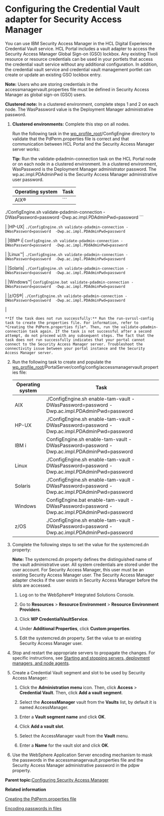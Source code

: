 # Configuring the Credential Vault adapter for Security Access Manager 

You can use IBM Security Access Manager in the HCL Digital Experience Credential Vault service. HCL Portal includes a vault adapter to access the Security Access Manager Global Sign-on \(GSO\) lockbox. Any existing Tivoli resource or resource credentials can be used in your portlets that access the credential vault service without any additional configuration. In addition, the credential vault service and credential vault management portlet can create or update an existing GSO lockbox entry.

**Note:** Users who are storing credentials in the accessmanagervault.properties file must be defined in Security Access Manager as global sign-on \(GSO\) users.

**Clustered note:** In a clustered environment, complete steps 1 and 2 on each node. The WasPassword value is the Deployment Manager administrative password.

1.  **Clustered environments:** Complete this step on all nodes.

    Run the following task in the [wp\_profile\_root](../reference/wpsdirstr.md#wp_profile_root)/ConfigEngine directory to validate that the PdPerm.properties file is correct and that communication between HCL Portal and the Security Access Manager server works:

    **Tip:** Run the validate-pdadmin-connection task on the HCL Portal node or on each node in a clustered environment. In a clustered environment, WasPassword is the Deployment Manager administrator password. The wp.ac.impl.PDAdminPwd is the Security Access Manager administrative user password.

    |Operating system|Task|
    |----------------|----|
    |AIX®|    ```
./ConfigEngine.sh validate-pdadmin-connection -DWasPassword=password 
                                              -Dwp.ac.impl.PDAdminPwd=password
    ```

|
    |HP-UX|    ```
./ConfigEngine.sh validate-pdadmin-connection -DWasPassword=password 
                                              -Dwp.ac.impl.PDAdminPwd=password
    ```

|
    |IBM® i|    ```
ConfigEngine.sh validate-pdadmin-connection -DWasPassword=password 
                                            -Dwp.ac.impl.PDdAdminPwd=password
    ```

|
    |Linux™|    ```
./ConfigEngine.sh validate-pdadmin-connection -DWasPassword=password 
                                              -Dwp.ac.impl.PDAdminPwd=password
    ```

|
    |Solaris|    ```
./ConfigEngine.sh validate-pdadmin-connection -DWasPassword=password 
                                              -Dwp.ac.impl.PDAdminPwd=password
    ```

|
    |Windows™|    ```
ConfigEngine.bat validate-pdadmin-connection -DWasPassword=password 
                                             -Dwp.ac.impl.PDAdminPwd=password
    ```

|
    |z/OS®|    ```
./ConfigEngine.sh validate-pdadmin-connection -DWasPassword=password 
                                              -Dwp.ac.impl.PDAdminPwd=password
    ```

|

    **If the task does not run successfully:** Run the run-svrssl-config task to create the properties file. For information, refer to *Creating the PdPerm.properties file*. Then, run the validate-pdadmin-connection task again. If the task is not successful after a second attempt, do not proceed with any subsequent steps. The fact that the task does not run successfully indicates that your portal cannot connect to the Security Access Manager server. Troubleshoot the connectivity issue between your portal instance and the Security Access Manager server.

2.  Run the following task to create and populate the [wp\_profile\_root](../reference/wpsdirstr.md#wp_profile_root)/PortalServer/config/config/accessmanagervault.properties file:

    |Operating system|Task|
    |----------------|----|
    |AIX|./ConfigEngine.sh enable-tam-vault -DWasPassword=password -Dwp.ac.impl.PDAdminPwd=password|
    |HP-UX|./ConfigEngine.sh enable-tam-vault -DWasPassword=password -Dwp.ac.impl.PDAdminPwd=password|
    |IBM i|ConfigEngine.sh enable-tam-vault -DWasPassword=password -Dwp.ac.impl.PDAdminPwd=password|
    |Linux|./ConfigEngine.sh enable-tam-vault -DWasPassword=password -Dwp.ac.impl.PDAdminPwd=password|
    |Solaris|./ConfigEngine.sh enable-tam-vault -DWasPassword=password -Dwp.ac.impl.PDAdminPwd=password|
    |Windows|ConfigEngine.bat enable-tam-vault -DWasPassword=password -Dwp.ac.impl.PDAdminPwd=password|
    |z/OS|./ConfigEngine.sh enable-tam-vault -DWasPassword=password -Dwp.ac.impl.PDAdminPwd=password|

3.  Complete the following steps to set the value for the systemcred.dn property:

    **Note:** The systemcred.dn property defines the distinguished name of the vault administrative user. All system credentials are stored under the user account. For Security Access Manager, this user must be an existing Security Access Manager user. The Security Access Manager adapter checks if the user exists in Security Access Manager before the slots are accessed.

    1.  Log on to the WebSphere® Integrated Solutions Console.

    2.  Go to **Resources** \> **Resource Environment** \> **Resource Environment Providers**.

    3.  Click **WP CredentialVaultService**.

    4.  Under **Additional Properties**, click **Custom properties**.

    5.  Edit the systemcred.dn property. Set the value to an existing Security Access Manager user.

4.  Stop and restart the appropriate servers to propagate the changes. For specific instructions, see [Starting and stopping servers, deployment managers, and node agents](../admin-system/stopstart.md).

5.  Create a Credential Vault segment and slot to be used by Security Access Manager:

    1.  Click the **Administration menu** icon. Then, click **Access** \> **Credential Vault**. Then, click **Add a vault segment**.

    2.  Select the **AccessManager** vault from the **Vaults** list, by default it is named AccessManager.

    3.  Enter a **Vault segment name** and click **OK**.

    4.  Click **Add a vault slot**.

    5.  Select the AccessManager vault from the **Vault** menu.

    6.  Enter a **Name** for the vault slot and click **OK**.

6.  Use the WebSphere Application Server encoding mechanism to mask the passwords in the accessmanagervault.properties file and the Security Access Manager administrative password in the pdpw property.


**Parent topic:**[Configuring Security Access Manager ](../security/tam.md)

**Related information**  


[Creating the PdPerm.properties file ](../security/run_svrssl_config.md)

[Encoding passwords in files](https://www.ibm.com/docs/en/was-nd/8.5.5)

